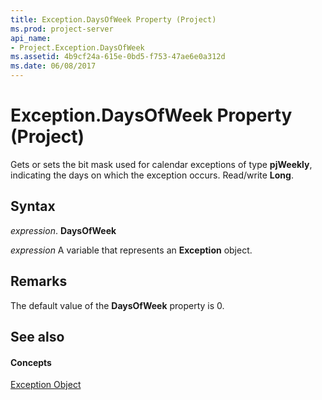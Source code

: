 ```yaml
---
title: Exception.DaysOfWeek Property (Project)
ms.prod: project-server
api_name:
- Project.Exception.DaysOfWeek
ms.assetid: 4b9cf24a-615e-0bd5-f753-47ae6e0a312d
ms.date: 06/08/2017
---
```



# Exception.DaysOfWeek Property (Project)

Gets or sets the bit mask used for calendar exceptions of type  **pjWeekly**, indicating the days on which the exception occurs. Read/write **Long**.


## Syntax

 _expression_. **DaysOfWeek**

 _expression_ A variable that represents an **Exception** object.


## Remarks

 The default value of the **DaysOfWeek** property is 0.


## See also


#### Concepts


[Exception Object](Project.Exception.md)
